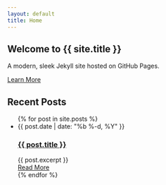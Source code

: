 ```yaml
---
layout: default
title: Home
---
```


<section class="hero">
  <h1>Welcome to {{ site.title }}</h1>
  <p class="lead">A modern, sleek Jekyll site hosted on GitHub Pages.</p>
  <a href="{{ '/about' | relative_url }}" class="button">Learn More <i class="fas fa-arrow-right"></i></a>
</section>

<section class="recent-posts">
  <h2><i class="fas fa-newspaper"></i> Recent Posts</h2>

  <ul class="post-list">
    {% for post in site.posts %}
      <li>
        <span class="post-date">{{ post.date | date: "%b %-d, %Y" }}</span>
        <h3>
          <a href="{{ post.url | relative_url }}">{{ post.title }}</a>
        </h3>
        <div class="post-excerpt">{{ post.excerpt }}</div>
        <a href="{{ post.url | relative_url }}" class="button">Read More</a>
      </li>
    {% endfor %}
  </ul>
</section>

